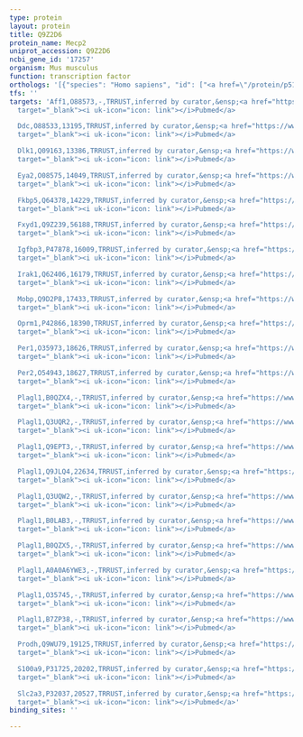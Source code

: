 ```yaml
---
type: protein
layout: protein
title: Q9Z2D6
protein_name: Mecp2
uniprot_accession: Q9Z2D6
ncbi_gene_id: '17257'
organism: Mus musculus
function: transcription factor
orthologs: '[{"species": "Homo sapiens", "id": ["<a href=\"/protein/p51608\">P51608</a>"]}, {"species": "Rattus norvegicus", "id": ["A0A0G2JWK2"]}]'
tfs: ''
targets: 'Aff1,O88573,-,TRRUST,inferred by curator,&ensp;<a href="https://www.ncbi.nlm.nih.gov/pubmed/?term=18989361%5Buid%5D+OR+29087512%5Buid%5D"
  target="_blank"><i uk-icon="icon: link"></i>Pubmed</a>

  Ddc,O88533,13195,TRRUST,inferred by curator,&ensp;<a href="https://www.ncbi.nlm.nih.gov/pubmed/?term=18989361%5Buid%5D+OR+29087512%5Buid%5D"
  target="_blank"><i uk-icon="icon: link"></i>Pubmed</a>

  Dlk1,Q09163,13386,TRRUST,inferred by curator,&ensp;<a href="https://www.ncbi.nlm.nih.gov/pubmed/?term=18989361%5Buid%5D+OR+29087512%5Buid%5D"
  target="_blank"><i uk-icon="icon: link"></i>Pubmed</a>

  Eya2,O08575,14049,TRRUST,inferred by curator,&ensp;<a href="https://www.ncbi.nlm.nih.gov/pubmed/?term=18989361%5Buid%5D+OR+29087512%5Buid%5D"
  target="_blank"><i uk-icon="icon: link"></i>Pubmed</a>

  Fkbp5,Q64378,14229,TRRUST,inferred by curator,&ensp;<a href="https://www.ncbi.nlm.nih.gov/pubmed/?term=18989361%5Buid%5D+OR+29087512%5Buid%5D"
  target="_blank"><i uk-icon="icon: link"></i>Pubmed</a>

  Fxyd1,Q9Z239,56188,TRRUST,inferred by curator,&ensp;<a href="https://www.ncbi.nlm.nih.gov/pubmed/?term=21394759%5Buid%5D+OR+29087512%5Buid%5D"
  target="_blank"><i uk-icon="icon: link"></i>Pubmed</a>

  Igfbp3,P47878,16009,TRRUST,inferred by curator,&ensp;<a href="https://www.ncbi.nlm.nih.gov/pubmed/?term=17278996%5Buid%5D+OR+29087512%5Buid%5D"
  target="_blank"><i uk-icon="icon: link"></i>Pubmed</a>

  Irak1,Q62406,16179,TRRUST,inferred by curator,&ensp;<a href="https://www.ncbi.nlm.nih.gov/pubmed/?term=18989361%5Buid%5D+OR+29087512%5Buid%5D"
  target="_blank"><i uk-icon="icon: link"></i>Pubmed</a>

  Mobp,Q9D2P8,17433,TRRUST,inferred by curator,&ensp;<a href="https://www.ncbi.nlm.nih.gov/pubmed/?term=18989361%5Buid%5D+OR+29087512%5Buid%5D"
  target="_blank"><i uk-icon="icon: link"></i>Pubmed</a>

  Oprm1,P42866,18390,TRRUST,inferred by curator,&ensp;<a href="https://www.ncbi.nlm.nih.gov/pubmed/?term=20385708%5Buid%5D+OR+29087512%5Buid%5D"
  target="_blank"><i uk-icon="icon: link"></i>Pubmed</a>

  Per1,O35973,18626,TRRUST,inferred by curator,&ensp;<a href="https://www.ncbi.nlm.nih.gov/pubmed/?term=21118894%5Buid%5D+OR+29087512%5Buid%5D"
  target="_blank"><i uk-icon="icon: link"></i>Pubmed</a>

  Per2,O54943,18627,TRRUST,inferred by curator,&ensp;<a href="https://www.ncbi.nlm.nih.gov/pubmed/?term=21118894%5Buid%5D+OR+29087512%5Buid%5D"
  target="_blank"><i uk-icon="icon: link"></i>Pubmed</a>

  Plagl1,B0QZX4,-,TRRUST,inferred by curator,&ensp;<a href="https://www.ncbi.nlm.nih.gov/pubmed/?term=18989361%5Buid%5D+OR+29087512%5Buid%5D"
  target="_blank"><i uk-icon="icon: link"></i>Pubmed</a>

  Plagl1,Q3UQR2,-,TRRUST,inferred by curator,&ensp;<a href="https://www.ncbi.nlm.nih.gov/pubmed/?term=18989361%5Buid%5D+OR+29087512%5Buid%5D"
  target="_blank"><i uk-icon="icon: link"></i>Pubmed</a>

  Plagl1,Q9EPT3,-,TRRUST,inferred by curator,&ensp;<a href="https://www.ncbi.nlm.nih.gov/pubmed/?term=18989361%5Buid%5D+OR+29087512%5Buid%5D"
  target="_blank"><i uk-icon="icon: link"></i>Pubmed</a>

  Plagl1,Q9JLQ4,22634,TRRUST,inferred by curator,&ensp;<a href="https://www.ncbi.nlm.nih.gov/pubmed/?term=18989361%5Buid%5D+OR+29087512%5Buid%5D"
  target="_blank"><i uk-icon="icon: link"></i>Pubmed</a>

  Plagl1,Q3UQW2,-,TRRUST,inferred by curator,&ensp;<a href="https://www.ncbi.nlm.nih.gov/pubmed/?term=18989361%5Buid%5D+OR+29087512%5Buid%5D"
  target="_blank"><i uk-icon="icon: link"></i>Pubmed</a>

  Plagl1,B0LAB3,-,TRRUST,inferred by curator,&ensp;<a href="https://www.ncbi.nlm.nih.gov/pubmed/?term=18989361%5Buid%5D+OR+29087512%5Buid%5D"
  target="_blank"><i uk-icon="icon: link"></i>Pubmed</a>

  Plagl1,B0QZX5,-,TRRUST,inferred by curator,&ensp;<a href="https://www.ncbi.nlm.nih.gov/pubmed/?term=18989361%5Buid%5D+OR+29087512%5Buid%5D"
  target="_blank"><i uk-icon="icon: link"></i>Pubmed</a>

  Plagl1,A0A0A6YWE3,-,TRRUST,inferred by curator,&ensp;<a href="https://www.ncbi.nlm.nih.gov/pubmed/?term=18989361%5Buid%5D+OR+29087512%5Buid%5D"
  target="_blank"><i uk-icon="icon: link"></i>Pubmed</a>

  Plagl1,O35745,-,TRRUST,inferred by curator,&ensp;<a href="https://www.ncbi.nlm.nih.gov/pubmed/?term=18989361%5Buid%5D+OR+29087512%5Buid%5D"
  target="_blank"><i uk-icon="icon: link"></i>Pubmed</a>

  Plagl1,B7ZP38,-,TRRUST,inferred by curator,&ensp;<a href="https://www.ncbi.nlm.nih.gov/pubmed/?term=18989361%5Buid%5D+OR+29087512%5Buid%5D"
  target="_blank"><i uk-icon="icon: link"></i>Pubmed</a>

  Prodh,Q9WU79,19125,TRRUST,inferred by curator,&ensp;<a href="https://www.ncbi.nlm.nih.gov/pubmed/?term=18989361%5Buid%5D+OR+29087512%5Buid%5D"
  target="_blank"><i uk-icon="icon: link"></i>Pubmed</a>

  S100a9,P31725,20202,TRRUST,inferred by curator,&ensp;<a href="https://www.ncbi.nlm.nih.gov/pubmed/?term=18989361%5Buid%5D+OR+29087512%5Buid%5D"
  target="_blank"><i uk-icon="icon: link"></i>Pubmed</a>

  Slc2a3,P32037,20527,TRRUST,inferred by curator,&ensp;<a href="https://www.ncbi.nlm.nih.gov/pubmed/?term=23493374%5Buid%5D+OR+29087512%5Buid%5D"
  target="_blank"><i uk-icon="icon: link"></i>Pubmed</a>'
binding_sites: ''

---
```

